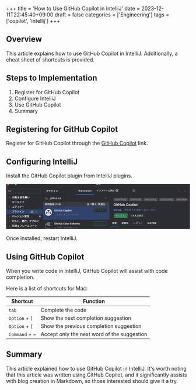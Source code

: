 +++
title = 'How to Use GitHub Copilot in IntelliJ'
date = 2023-12-11T22:45:40+09:00
draft = false
categories = ['Engineering']
tags = ['copilot', 'intellij']
+++

## Overview
This article explains how to use GitHub Copilot in IntelliJ.
Additionally, a cheat sheet of shortcuts is provided.

## Steps to Implementation
1. Register for GitHub Copilot
2. Configure IntelliJ
3. Use GitHub Copilot
4. Summary

## Registering for GitHub Copilot
Register for GitHub Copilot through the [GitHub Copilot](https://copilot.github.com/) link.

## Configuring IntelliJ
Install the GitHub Copilot plugin from IntelliJ plugins.

![GitHub Copilot plugin](img-005-001.png)

Once installed, restart IntelliJ.

## Using GitHub Copilot
When you write code in IntelliJ, GitHub Copilot will assist with code completion.

Here is a list of shortcuts for Mac:

| Shortcut | Function                       |
|----------|--------------------------------|
| `tab`    | Complete the code              |
| `Option` + `]` | Show the next completion suggestion |
| `Option` + `[` | Show the previous completion suggestion |
| `Command` + `→` | Accept only the next word of the suggestion |

## Summary
This article explained how to use GitHub Copilot in IntelliJ.
It's worth noting that this article was written using GitHub Copilot, and it significantly assists with blog creation in Markdown, so those interested should give it a try.